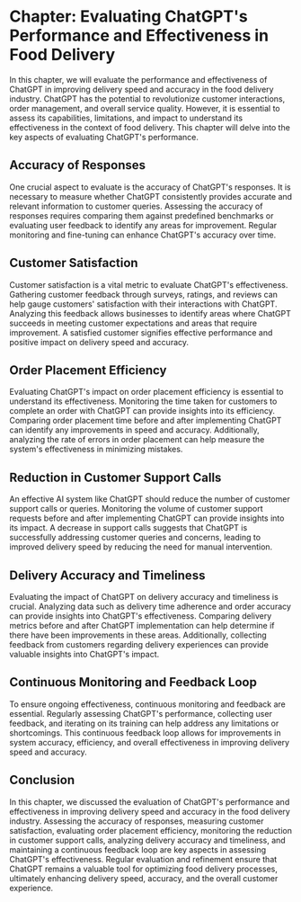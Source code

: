 Chapter: Evaluating ChatGPT's Performance and Effectiveness in Food Delivery
============================================================================

In this chapter, we will evaluate the performance and effectiveness of ChatGPT in improving delivery speed and accuracy in the food delivery industry. ChatGPT has the potential to revolutionize customer interactions, order management, and overall service quality. However, it is essential to assess its capabilities, limitations, and impact to understand its effectiveness in the context of food delivery. This chapter will delve into the key aspects of evaluating ChatGPT's performance.

**Accuracy of Responses**
-------------------------

One crucial aspect to evaluate is the accuracy of ChatGPT's responses. It is necessary to measure whether ChatGPT consistently provides accurate and relevant information to customer queries. Assessing the accuracy of responses requires comparing them against predefined benchmarks or evaluating user feedback to identify any areas for improvement. Regular monitoring and fine-tuning can enhance ChatGPT's accuracy over time.

**Customer Satisfaction**
-------------------------

Customer satisfaction is a vital metric to evaluate ChatGPT's effectiveness. Gathering customer feedback through surveys, ratings, and reviews can help gauge customers' satisfaction with their interactions with ChatGPT. Analyzing this feedback allows businesses to identify areas where ChatGPT succeeds in meeting customer expectations and areas that require improvement. A satisfied customer signifies effective performance and positive impact on delivery speed and accuracy.

**Order Placement Efficiency**
------------------------------

Evaluating ChatGPT's impact on order placement efficiency is essential to understand its effectiveness. Monitoring the time taken for customers to complete an order with ChatGPT can provide insights into its efficiency. Comparing order placement time before and after implementing ChatGPT can identify any improvements in speed and accuracy. Additionally, analyzing the rate of errors in order placement can help measure the system's effectiveness in minimizing mistakes.

**Reduction in Customer Support Calls**
---------------------------------------

An effective AI system like ChatGPT should reduce the number of customer support calls or queries. Monitoring the volume of customer support requests before and after implementing ChatGPT can provide insights into its impact. A decrease in support calls suggests that ChatGPT is successfully addressing customer queries and concerns, leading to improved delivery speed by reducing the need for manual intervention.

**Delivery Accuracy and Timeliness**
------------------------------------

Evaluating the impact of ChatGPT on delivery accuracy and timeliness is crucial. Analyzing data such as delivery time adherence and order accuracy can provide insights into ChatGPT's effectiveness. Comparing delivery metrics before and after ChatGPT implementation can help determine if there have been improvements in these areas. Additionally, collecting feedback from customers regarding delivery experiences can provide valuable insights into ChatGPT's impact.

**Continuous Monitoring and Feedback Loop**
-------------------------------------------

To ensure ongoing effectiveness, continuous monitoring and feedback are essential. Regularly assessing ChatGPT's performance, collecting user feedback, and iterating on its training can help address any limitations or shortcomings. This continuous feedback loop allows for improvements in system accuracy, efficiency, and overall effectiveness in improving delivery speed and accuracy.

**Conclusion**
--------------

In this chapter, we discussed the evaluation of ChatGPT's performance and effectiveness in improving delivery speed and accuracy in the food delivery industry. Assessing the accuracy of responses, measuring customer satisfaction, evaluating order placement efficiency, monitoring the reduction in customer support calls, analyzing delivery accuracy and timeliness, and maintaining a continuous feedback loop are key aspects in assessing ChatGPT's effectiveness. Regular evaluation and refinement ensure that ChatGPT remains a valuable tool for optimizing food delivery processes, ultimately enhancing delivery speed, accuracy, and the overall customer experience.
